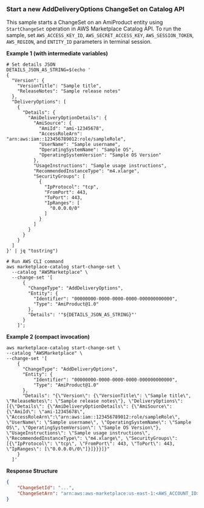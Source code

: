 ### Start a new AddDeliveryOptions ChangeSet on Catalog API
This sample starts a ChangeSet on an AmiProduct entity using `StartChangeSet` operation in AWS Marketplace Catalog API. To run the sample, set `AWS_ACCESS_KEY_ID`, `AWS_SECRET_ACCESS_KEY`, `AWS_SESSION_TOKEN`, `AWS_REGION`, and `ENTITY_ID` parameters in terminal session.

**Example 1 (with intermediate variables)**
```commandline
# Set details JSON
DETAILS_JSON_AS_STRING=$(echo '
{
  "Version": {
    "VersionTitle": "Sample title",
    "ReleaseNotes": "Sample release notes"
  },
  "DeliveryOptions": [
    {
      "Details": {
        "AmiDeliveryOptionDetails": {
          "AmiSource": {
            "AmiId": "ami-12345678",
            "AccessRoleArn": "arn:aws:iam::123456789012:role/sampleRole",
            "UserName": "Sample username",
            "OperatingSystemName": "Sample OS",
            "OperatingSystemVersion": "Sample OS Version"
          },
          "UsageInstructions": "Sample usage instructions",
          "RecommendedInstanceType": "m4.xlarge",
          "SecurityGroups": [
            {
              "IpProtocol": "tcp",
              "FromPort": 443,
              "ToPort": 443,
              "IpRanges": [
                "0.0.0.0/0"
              ]
            }
          ]
        }
      }
    }
  ]
}' | jq "tostring")

# Run AWS CLI command
aws marketplace-catalog start-change-set \
  --catalog "AWSMarketplace" \
  --change-set '[
      {
        "ChangeType": "AddDeliveryOptions",
        "Entity": {
          "Identifier": "00000000-0000-0000-0000-000000000000",
          "Type": "AmiProduct@1.0"
        },
        "Details": '"${DETAILS_JSON_AS_STRING}"'
      }
    ]';
```

**Example 2 (compact invocation)**

```commandline
aws marketplace-catalog start-change-set \
--catalog "AWSMarketplace" \
--change-set '[
    {
      "ChangeType": "AddDeliveryOptions",
      "Entity": {
          "Identifier": "00000000-0000-0000-0000-000000000000",
          "Type": "AmiProduct@1.0"
      },
      "Details": "{\"Version\": {\"VersionTitle\": \"Sample title\", \"ReleaseNotes\": \"Sample release notes\"}, \"DeliveryOptions\": [{\"Details\": {\"AmiDeliveryOptionDetails\": {\"AmiSource\": {\"AmiId\": \"ami-12345678\", \"AccessRoleArn\":\"arn:aws:iam::123456789012:role/sampleRole\", \"UserName\": \"Sample username\", \"OperatingSystemName\": \"Sample OS\", \"OperatingSystemVersion\": \"Sample OS Version\"}, \"UsageInstructions\": \"Sample usage instructions\", \"RecommendedInstanceType\": \"m4.xlarge\", \"SecurityGroups\": [{\"IpProtocol\": \"tcp\", \"FromPort\": 443, \"ToPort\": 443, \"IpRanges\": [\"0.0.0.0\/0\"]}]}}}]}"
    }
  ]'
```


**Response Structure**
```json
{
    "ChangeSetId": "...",
    "ChangeSetArn": "arn:aws:aws-marketplace:us-east-1:<AWS_ACCOUNT_ID>:AWSMarketplace/ChangeSet/<CHANGE_SET_ID>"
}
```
